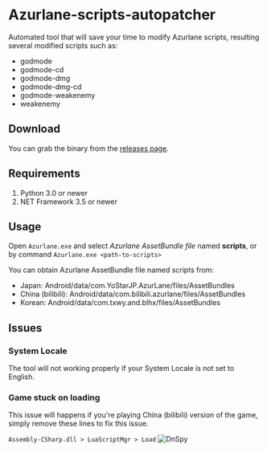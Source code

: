 # Azurlane-scripts-autopatcher
Automated tool that will save your time to modify Azurlane scripts, resulting several modified scripts such as:
- godmode
- godmode-cd
- godmode-dmg
- godmode-dmg-cd
- godmode-weakenemy
- weakenemy

## Download
You can grab the binary from the [releases page](https://github.com/k0np4ku/Azurlane-scripts-autopatcher/releases).

## Requirements
1. Python 3.0 or newer
2. NET Framework 3.5 or newer

## Usage
Open `Azurlane.exe` and select *Azurlane AssetBundle file* named **scripts**, or by command `Azurlane.exe <path-to-scripts>`

You can obtain Azurlane AssetBundle file named scripts from:
- Japan: Android/data/com.YoStarJP.AzurLane/files/AssetBundles
- China (bilibili): Android/data/com.bilibili.azurlane/files/AssetBundles
- Korean: Android/data/com.txwy.and.blhx/files/AssetBundles

## Issues
### System Locale
The tool will not working properly if your System Locale is not set to English.

### Game stuck on loading
This issue will happens if you're playing China (bilibili) version of the game, simply remove these lines to fix this issue.

`Assembly-CSharp.dll > LuaScriptMgr > Load`
![DnSpy](https://a.safe.moe/OQevw5S.png)
